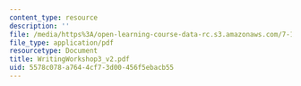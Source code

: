 ```yaml
---
content_type: resource
description: ''
file: /media/https%3A/open-learning-course-data-rc.s3.amazonaws.com/7-13-experimental-microbial-genetics-fall-2003/5578c078a7644cf73d00456f5ebacb55_WritingWorkshop3_v2.pdf
file_type: application/pdf
resourcetype: Document
title: WritingWorkshop3_v2.pdf
uid: 5578c078-a764-4cf7-3d00-456f5ebacb55
---
```

